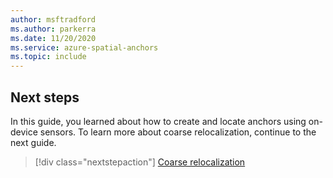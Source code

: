 ```yaml
---
author: msftradford
ms.author: parkerra
ms.date: 11/20/2020
ms.service: azure-spatial-anchors
ms.topic: include
---
```


## Next steps

In this guide, you learned about how to create and locate anchors using on-device sensors. To learn more about coarse relocalization, continue to the next guide.

> [!div class="nextstepaction"]
> [Coarse relocalization](../articles/spatial-anchors/concepts/coarse-reloc.md)